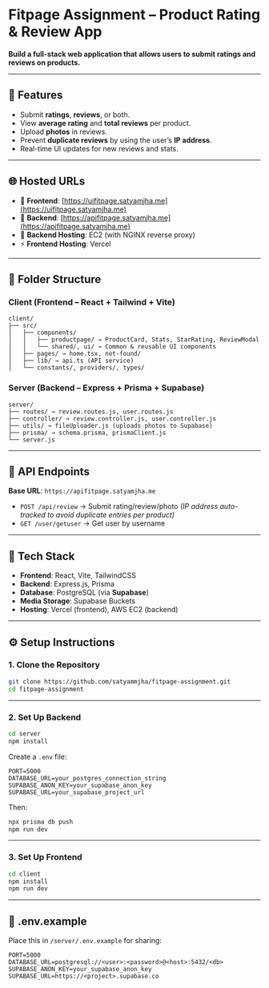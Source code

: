 # **Fitpage Assignment – Product Rating & Review App**

**Build a full-stack web application that allows users to submit ratings and reviews on products.**

---

## **📝 Features**

* Submit **ratings**, **reviews**, or both.
* View **average rating** and **total reviews** per product.
* Upload **photos** in reviews.
* Prevent **duplicate reviews** by using the user’s **IP address**.
* Real-time UI updates for new reviews and stats.

---

## **🌐 Hosted URLs**

* 🔗 **Frontend**: [https://uifitpage.satyamjha.me](https://uifitpage.satyamjha.me)
* 🔗 **Backend**: [https://apifitpage.satyamjha.me](https://apifitpage.satyamjha.me)
* 🚀 **Backend Hosting**: EC2 (with NGINX reverse proxy)
* ⚡ **Frontend Hosting**: Vercel

---

## **📁 Folder Structure**

### **Client (Frontend – React + Tailwind + Vite)**

```
client/
├── src/
│   ├── components/
│   │   ├── productpage/ → ProductCard, Stats, StarRating, ReviewModal
│   │   └── shared/, ui/ → Common & reusable UI components
│   ├── pages/ → home.tsx, not-found/
│   ├── lib/ → api.ts (API service)
│   └── constants/, providers/, types/
```

### **Server (Backend – Express + Prisma + Supabase)**

```
server/
├── routes/ → review.routes.js, user.routes.js
├── controller/ → review.controller.js, user.controller.js
├── utils/ → fileUploader.js (uploads photos to Supabase)
├── prisma/ → schema.prisma, prismaClient.js
└── server.js
```

---

## **📡 API Endpoints**

**Base URL**: `https://apifitpage.satyamjha.me`

* `POST /api/review` → Submit rating/review/photo
  *(IP address auto-tracked to avoid duplicate entries per product)*
* `GET /user/getuser` → Get user by username

---

## **🧪 Tech Stack**

* **Frontend**: React, Vite, TailwindCSS
* **Backend**: Express.js, Prisma
* **Database**: PostgreSQL (via **Supabase**)
* **Media Storage**: Supabase Buckets
* **Hosting**: Vercel (frontend), AWS EC2 (backend)

---

## **⚙️ Setup Instructions**

### 1. **Clone the Repository**

```bash
git clone https://github.com/satyammjha/fitpage-assignment.git
cd fitpage-assignment
```

---

### 2. **Set Up Backend**

```bash
cd server
npm install
```

Create a `.env` file:

```env
PORT=5000
DATABASE_URL=your_postgres_connection_string
SUPABASE_ANON_KEY=your_supabase_anon_key
SUPABASE_URL=your_supabase_project_url
```

Then:

```bash
npx prisma db push
npm run dev
```

---

### 3. **Set Up Frontend**

```bash
cd client
npm install
npm run dev
```

---

## **📄 .env.example**

Place this in `/server/.env.example` for sharing:

```env
PORT=5000
DATABASE_URL=postgresql://<user>:<password>@<host>:5432/<db>
SUPABASE_ANON_KEY=your_supabase_anon_key
SUPABASE_URL=https://<project>.supabase.co
```
